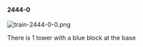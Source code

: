 #### 2444-0
![train-2444-0-0.png](https://github.com/lil-lab/nlvr/raw/master/nlvr/train/images/62/train-2444-0-0.png "train-2444-0-0.png")

There is 1 tower with a blue block at the base